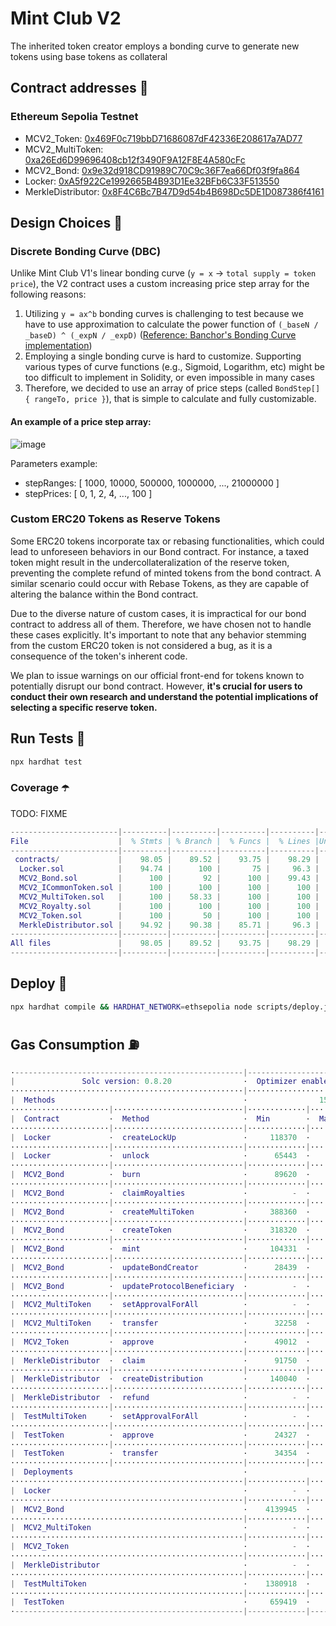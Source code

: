 # Mint Club V2
The inherited token creator employs a bonding curve to generate new tokens using base tokens as collateral

## Contract addresses 📜
### Ethereum Sepolia Testnet
- MCV2_Token: [0x469F0c719bbD71686087dF42336E208617a7AD77](https://sepolia.etherscan.io/address/0x469F0c719bbD71686087dF42336E208617a7AD77#code)
- MCV2_MultiToken: [0xa26Ed6D99696408cb12f3490F9A12F8E4A580cFc](https://sepolia.etherscan.io/address/0xa26Ed6D99696408cb12f3490F9A12F8E4A580cFc#code)
- MCV2_Bond: [0x9e32d918CD91989C70C9c36F7ea66Df03f9fa864](https://sepolia.etherscan.io/address/0x9e32d918CD91989C70C9c36F7ea66Df03f9fa864#code)
- Locker: [0xA5f922Ce1992665B4B93D1Ee32BFb6C33F513550](https://sepolia.etherscan.io/address/0xA5f922Ce1992665B4B93D1Ee32BFb6C33F513550#code)
- MerkleDistributor: [0x8F4C6Bc7B47D9d54b4B698Dc5DE1D087386f4161](https://sepolia.etherscan.io/address/0x8F4C6Bc7B47D9d54b4B698Dc5DE1D087386f4161#code)

## Design Choices 📐

### Discrete Bonding Curve (DBC)
Unlike Mint Club V1's linear bonding curve (`y = x` -> `total supply = token price`), the V2 contract uses a custom increasing price step array for the following reasons:
1. Utilizing `y = ax^b` bonding curves is challenging to test because we have to use approximation to calculate the power function of `(_baseN / _baseD) ^ (_expN / _expD)` ([Reference: Banchor's Bonding Curve implementation](https://github.com/relevant-community/bonding-curve/blob/master/contracts/Power.sol))
2. Employing a single bonding curve is hard to customize. Supporting various types of curve functions (e.g., Sigmoid, Logarithm, etc) might be too difficult to implement in Solidity, or even impossible in many cases
3. Therefore, we decided to use an array of price steps (called `BondStep[] { rangeTo, price }`), that is simple to calculate and fully customizable.

#### An example of a price step array:
![image](https://i.imgur.com/FVhTsk4.png)

Parameters example:
- stepRanges: [ 1000, 10000, 500000, 1000000, ..., 21000000 ]
- stepPrices: [ 0, 1, 2, 4, ..., 100 ]

### Custom ERC20 Tokens as Reserve Tokens
Some ERC20 tokens incorporate tax or rebasing functionalities, which could lead to unforeseen behaviors in our Bond contract. For instance, a taxed token might result in the undercollateralization of the reserve token, preventing the complete refund of minted tokens from the bond contract. A similar scenario could occur with Rebase Tokens, as they are capable of altering the balance within the Bond contract.

Due to the diverse nature of custom cases, it is impractical for our bond contract to address all of them. Therefore, we have chosen not to handle these cases explicitly. It's important to note that any behavior stemming from the custom ERC20 token is not considered a bug, as it is a consequence of the token's inherent code.

We plan to issue warnings on our official front-end for tokens known to potentially disrupt our bond contract. However, **it's crucial for users to conduct their own research and understand the potential implications of selecting a specific reserve token.**

## Run Tests 🧪
```bash
npx hardhat test
```

### Coverage ☂️
TODO: FIXME
```m
------------------------|----------|----------|----------|----------|----------------|
File                    |  % Stmts | % Branch |  % Funcs |  % Lines |Uncovered Lines |
------------------------|----------|----------|----------|----------|----------------|
 contracts/             |    98.05 |    89.52 |    93.75 |    98.29 |                |
  Locker.sol            |    94.74 |      100 |       75 |     96.3 |        136,140 |
  MCV2_Bond.sol         |      100 |       92 |      100 |    99.43 |            237 |
  MCV2_ICommonToken.sol |      100 |      100 |      100 |      100 |                |
  MCV2_MultiToken.sol   |      100 |    58.33 |      100 |      100 |                |
  MCV2_Royalty.sol      |      100 |      100 |      100 |      100 |                |
  MCV2_Token.sol        |      100 |       50 |      100 |      100 |                |
  MerkleDistributor.sol |    94.92 |    90.38 |    85.71 |     96.3 |    145,236,240 |
------------------------|----------|----------|----------|----------|----------------|
All files               |    98.05 |    89.52 |    93.75 |    98.29 |                |
------------------------|----------|----------|----------|----------|----------------|
```

## Deploy 🚀
```bash
npx hardhat compile && HARDHAT_NETWORK=ethsepolia node scripts/deploy.js
```

## Gas Consumption ⛽️
```m
·---------------------------------------------------|---------------------------|---------------|-----------------------------·
|               Solc version: 0.8.20                ·  Optimizer enabled: true  ·  Runs: 50000  ·  Block limit: 30000000 gas  │
····················································|···························|···············|······························
|  Methods                                          ·                15 gwei/gas                ·       2053.34 usd/eth       │
······················|·····························|·············|·············|···············|···············|··············
|  Contract           ·  Method                     ·  Min        ·  Max        ·  Avg          ·  # calls      ·  usd (avg)  │
······················|·····························|·············|·············|···············|···············|··············
|  Locker             ·  createLockUp               ·     118370  ·     177070  ·       147556  ·           40  ·       4.54  │
······················|·····························|·············|·············|···············|···············|··············
|  Locker             ·  unlock                     ·      65443  ·      66700  ·        66002  ·            9  ·       2.03  │
······················|·····························|·············|·············|···············|···············|··············
|  MCV2_Bond          ·  burn                       ·      89620  ·     128860  ·       111123  ·           41  ·       3.42  │
······················|·····························|·············|·············|···············|···············|··············
|  MCV2_Bond          ·  claimRoyalties             ·          -  ·          -  ·        80118  ·            3  ·       2.47  │
······················|·····························|·············|·············|···············|···············|··············
|  MCV2_Bond          ·  createMultiToken           ·     388360  ·     489563  ·       484210  ·           87  ·      14.91  │
······················|·····························|·············|·············|···············|···············|··············
|  MCV2_Bond          ·  createToken                ·     318320  ·     521850  ·       513903  ·          106  ·      15.83  │
······················|·····························|·············|·············|···············|···············|··············
|  MCV2_Bond          ·  mint                       ·     104331  ·     210070  ·       187135  ·           93  ·       5.76  │
······················|·····························|·············|·············|···············|···············|··············
|  MCV2_Bond          ·  updateBondCreator          ·      28439  ·      31251  ·        30312  ·           12  ·       0.93  │
······················|·····························|·············|·············|···············|···············|··············
|  MCV2_Bond          ·  updateProtocolBeneficiary  ·          -  ·          -  ·        28995  ·            1  ·       0.89  │
······················|·····························|·············|·············|···············|···············|··············
|  MCV2_MultiToken    ·  setApprovalForAll          ·          -  ·          -  ·        48812  ·           20  ·       1.50  │
······················|·····························|·············|·············|···············|···············|··············
|  MCV2_MultiToken    ·  transfer                   ·      32258  ·      36465  ·        34362  ·            2  ·       1.06  │
······················|·····························|·············|·············|···············|···············|··············
|  MCV2_Token         ·  approve                    ·      49012  ·      49312  ·        49194  ·           25  ·       1.52  │
······················|·····························|·············|·············|···············|···············|··············
|  MerkleDistributor  ·  claim                      ·      91750  ·      96538  ·        95202  ·           18  ·       2.93  │
······················|·····························|·············|·············|···············|···············|··············
|  MerkleDistributor  ·  createDistribution         ·     140040  ·     199492  ·       182561  ·           47  ·       5.62  │
······················|·····························|·············|·············|···············|···············|··············
|  MerkleDistributor  ·  refund                     ·          -  ·          -  ·        47595  ·            3  ·       1.47  │
······················|·····························|·············|·············|···············|···············|··············
|  TestMultiToken     ·  setApprovalForAll          ·          -  ·          -  ·        46114  ·           13  ·       1.42  │
······················|·····························|·············|·············|···············|···············|··············
|  TestToken          ·  approve                    ·      24327  ·      46611  ·        46039  ·          162  ·       1.42  │
······················|·····························|·············|·············|···············|···············|··············
|  TestToken          ·  transfer                   ·      34354  ·      51490  ·        50441  ·          111  ·       1.55  │
······················|·····························|·············|·············|···············|···············|··············
|  Deployments                                      ·                                           ·  % of limit   ·             │
····················································|·············|·············|···············|···············|··············
|  Locker                                           ·          -  ·          -  ·      1373693  ·        4.6 %  ·      42.31  │
····················································|·············|·············|···············|···············|··············
|  MCV2_Bond                                        ·    4139945  ·    4139969  ·      4139953  ·       13.8 %  ·     127.51  │
····················································|·············|·············|···············|···············|··············
|  MCV2_MultiToken                                  ·          -  ·          -  ·      1809793  ·          6 %  ·      55.74  │
····················································|·············|·············|···············|···············|··············
|  MCV2_Token                                       ·          -  ·          -  ·       850499  ·        2.8 %  ·      26.20  │
····················································|·············|·············|···············|···············|··············
|  MerkleDistributor                                ·          -  ·          -  ·      2099515  ·          7 %  ·      64.67  │
····················································|·············|·············|···············|···············|··············
|  TestMultiToken                                   ·    1380918  ·    1380930  ·      1380924  ·        4.6 %  ·      42.53  │
····················································|·············|·············|···············|···············|··············
|  TestToken                                        ·     659419  ·     679683  ·       678180  ·        2.3 %  ·      20.89  │
·---------------------------------------------------|-------------|-------------|---------------|---------------|-------------·
```
